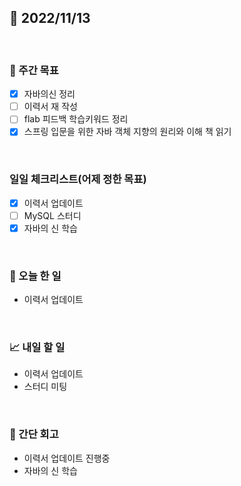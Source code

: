 ## 📅 2022/11/13

<br/>

### 🏹 주간 목표

- [x] 자바의신 정리
- [ ] 이력서 재 작성
- [ ] flab 피드백 학습키워드 정리
- [x] 스프링 입문을 위한 자바 객체 지향의 원리와 이해 책 읽기

<br/>

### 일일 체크리스트(어제 정한 목표)

- [x] 이력서 업데이트
- [ ] MySQL 스터디
- [x] 자바의 신 학습

<br/>

### 💯 오늘 한 일

- 이력서 업데이트

<br/>

### 📈 내일 할 일

- 이력서 업데이트
- 스터디 미팅

<br/>

### 🧐 간단 회고

- 이력서 업데이트 진행중
- 자바의 신 학습